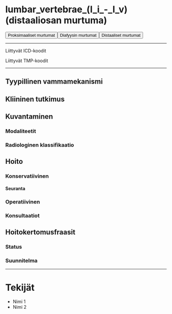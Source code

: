 # lumbar_vertebrae_(l_i_-_l_v) (distaaliosan murtuma)

<button id="lumbar_vertebrae_(l_i_-_l_v)_proksimaalinen">Proksimaaliset murtumat</button><button id="lumbar_vertebrae_(l_i_-_l_v)_diafyysi">Diafyysin murtumat</button><button id="lumbar_vertebrae_(l_i_-_l_v)_distaalinen">Distaaliset murtumat</button>

---

Liittyvät ICD-koodit
>
	
Liittyvät TMP-koodit
>

---

## Tyypillinen vammamekanismi

## Kliininen tutkimus

## Kuvantaminen
### Modaliteetit
### Radiologinen klassifikaatio

## Hoito
### Konservatiivinen
#### Seuranta
### Operatiivinen
### Konsultaatiot

## Hoitokertomusfraasit
### Status
### Suunnitelma

---
# Tekijät
- Nimi 1
- Nimi 2